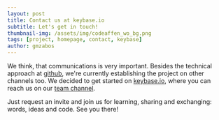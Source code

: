 ```yaml
---
layout: post
title: Contact us at keybase.io
subtitle: Let's get in touch!
thumbnail-img: /assets/img/codeaffen_wo_bg.png
tags: [project, homepage, contact, keybase]
author: gmzabos
---
```



We think, that communications is very important. Besides the technical approach at [github](https://github.com/codeaffen), we're currently establishing the project on other channels too. We decided to get started on [keybase.io](https://keybase.io), where you can reach us on our [team channel](https://keybase.io/team/codeaffen). 

Just request an invite and join us for learning, sharing and exchanging: words, ideas and code. See you there!